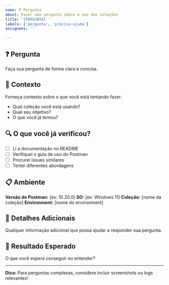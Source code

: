 ```yaml
---
name: ❓ Pergunta
about: Fazer uma pergunta sobre o uso das coleções
title: '[PERGUNTA] '
labels: ['pergunta', 'precisa-ajuda']
assignees: ''

---
```


## ❓ Pergunta
Faça sua pergunta de forma clara e concisa.

## 🎯 Contexto
Forneça contexto sobre o que você está tentando fazer:
- Qual coleção você está usando?
- Qual seu objetivo?
- O que você já tentou?

## 🔍 O que você já verificou?
- [ ] Li a documentação no README
- [ ] Verifiquei o guia de uso do Postman
- [ ] Procurei issues similares
- [ ] Tentei diferentes abordagens

## 📋 Ambiente
**Versão do Postman:** [ex: 10.20.0]
**SO:** [ex: Windows 11]
**Coleção:** [nome da coleção]
**Environment:** [nome do environment]

## 📝 Detalhes Adicionais
Qualquer informação adicional que possa ajudar a responder sua pergunta.

## 🎯 Resultado Esperado
O que você espera conseguir ou entender?

---

**Dica:** Para perguntas complexas, considere incluir screenshots ou logs relevantes!
